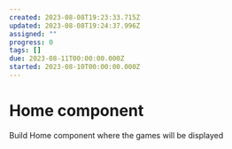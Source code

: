 ```yaml
---
created: 2023-08-08T19:23:33.715Z
updated: 2023-08-08T19:24:37.996Z
assigned: ""
progress: 0
tags: []
due: 2023-08-11T00:00:00.000Z
started: 2023-08-10T00:00:00.000Z
---
```


# Home component

Build Home component where the games will be displayed
